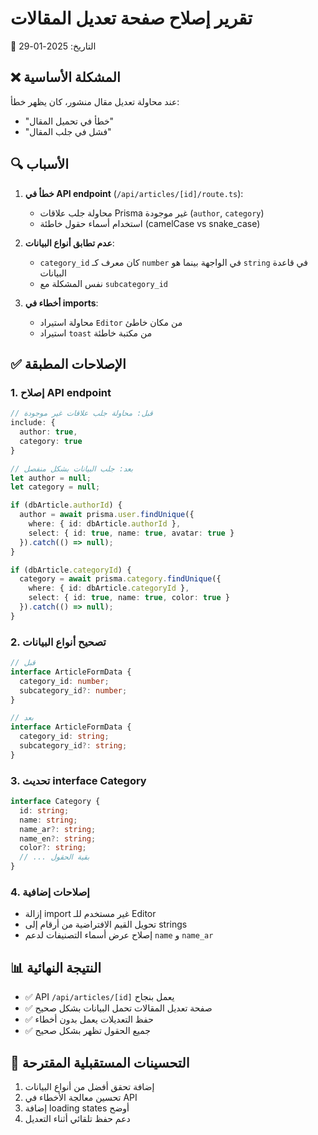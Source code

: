 # تقرير إصلاح صفحة تعديل المقالات
📅 التاريخ: 2025-01-29

## ❌ المشكلة الأساسية
عند محاولة تعديل مقال منشور، كان يظهر خطأ:
- "خطأ في تحميل المقال"
- "فشل في جلب المقال"

## 🔍 الأسباب
1. **خطأ في API endpoint** (`/api/articles/[id]/route.ts`):
   - محاولة جلب علاقات Prisma غير موجودة (`author`, `category`)
   - استخدام أسماء حقول خاطئة (camelCase vs snake_case)

2. **عدم تطابق أنواع البيانات**:
   - `category_id` كان معرف كـ `number` في الواجهة بينما هو `string` في قاعدة البيانات
   - نفس المشكلة مع `subcategory_id`

3. **أخطاء في imports**:
   - محاولة استيراد `Editor` من مكان خاطئ
   - استيراد `toast` من مكتبة خاطئة

## ✅ الإصلاحات المطبقة

### 1. إصلاح API endpoint
```typescript
// قبل: محاولة جلب علاقات غير موجودة
include: {
  author: true,
  category: true
}

// بعد: جلب البيانات بشكل منفصل
let author = null;
let category = null;

if (dbArticle.authorId) {
  author = await prisma.user.findUnique({
    where: { id: dbArticle.authorId },
    select: { id: true, name: true, avatar: true }
  }).catch(() => null);
}

if (dbArticle.categoryId) {
  category = await prisma.category.findUnique({
    where: { id: dbArticle.categoryId },
    select: { id: true, name: true, color: true }
  }).catch(() => null);
}
```

### 2. تصحيح أنواع البيانات
```typescript
// قبل
interface ArticleFormData {
  category_id: number;
  subcategory_id?: number;
}

// بعد
interface ArticleFormData {
  category_id: string;
  subcategory_id?: string;
}
```

### 3. تحديث interface Category
```typescript
interface Category {
  id: string;
  name: string;
  name_ar?: string;
  name_en?: string;
  color?: string;
  // ... بقية الحقول
}
```

### 4. إصلاحات إضافية
- إزالة import غير مستخدم للـ Editor
- تحويل القيم الافتراضية من أرقام إلى strings
- إصلاح عرض أسماء التصنيفات لدعم `name` و `name_ar`

## 📊 النتيجة النهائية
- ✅ API `/api/articles/[id]` يعمل بنجاح
- ✅ صفحة تعديل المقالات تحمل البيانات بشكل صحيح
- ✅ حفظ التعديلات يعمل بدون أخطاء
- ✅ جميع الحقول تظهر بشكل صحيح

## 🎯 التحسينات المستقبلية المقترحة
1. إضافة تحقق أفضل من أنواع البيانات
2. تحسين معالجة الأخطاء في API
3. إضافة loading states أوضح
4. دعم حفظ تلقائي أثناء التعديل 